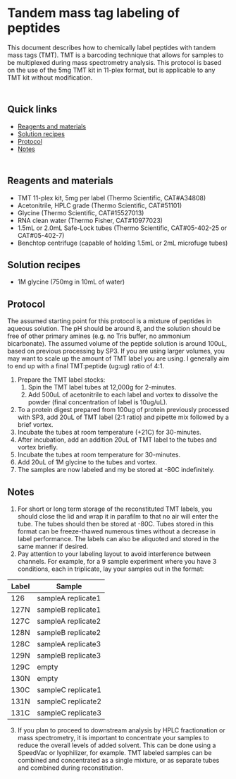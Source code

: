 # Tandem mass tag labeling of peptides <!-- omit in toc -->

This document describes how to chemically label peptides with tandem mass tags (TMT). TMT is a barcoding technique that allows for samples to be multiplexed during mass spectrometry analysis. This protocol is based on the use of the 5mg TMT kit in 11-plex format, but is applicable to any TMT kit without modification.

<hr style="height:6pt; visibility:hidden;" />

## Quick links <!-- omit in toc -->

- [Reagents and materials](#reagents-and-materials)
- [Solution recipes](#solution-recipes)
- [Protocol](#protocol)
- [Notes](#notes)

<hr style="height:6pt; visibility:hidden;" />

<span id="reagents-and-materials"></span>

## Reagents and materials

- TMT 11-plex kit, 5mg per label (Thermo Scientific, CAT#A34808)
- Acetonitrile, HPLC grade (Thermo Scientific, CAT#51101)
- Glycine (Thermo Scientific, CAT#15527013)
- RNA clean water (Thermo Fisher, CAT#10977023)
- 1.5mL or 2.0mL Safe-Lock tubes (Thermo Scientific, CAT#05-402-25 or CAT#05-402-7)
- Benchtop centrifuge (capable of holding 1.5mL or 2mL microfuge tubes)

<span id="solution-recipes"></span>

## Solution recipes

- 1M glycine (750mg in 10mL of water)

<span id="protocol"></span>

## Protocol

The assumed starting point for this protocol is a mixture of peptides in aqueous solution. The pH should be around 8, and the solution should be free of other primary amines (e.g. no Tris buffer, no ammonium bicarbonate). The assumed volume of the peptide solution is around 100uL, based on previous processing by SP3. If you are using larger volumes, you may want to scale up the amount of TMT label you are using. I generally aim to end up with a final TMT:peptide (ug:ug) ratio of 4:1.

1. Prepare the TMT label stocks:
   1. Spin the TMT label tubes at 12,000g for 2-minutes.
   2. Add 500uL of acetonitrile to each label and vortex to dissolve the powder (final concentration of label is 10ug/uL).
2. To a protein digest prepared from 100ug of protein previously processed with SP3, add 20uL of TMT label (2:1 ratio) and pipette mix followed by a brief vortex.
3. Incubate the tubes at room temperature (+21C) for 30-minutes.
4. After incubation, add an addition 20uL of TMT label to the tubes and vortex briefly.
5. Incubate the tubes at room temperature for 30-minutes.
6. Add 20uL of 1M glycine to the tubes and vortex.
7. The samples are now labeled and my be stored at -80C indefinitely.

## Notes

1. For short or long term storage of the reconstituted TMT labels, you should close the lid and wrap it in parafilm to that no air will enter the tube. The tubes should then be stored at -80C. Tubes stored in this format can be freeze-thawed numerous times without a decrease in label performance. The labels can also be aliquoted and stored in the same manner if desired.
2. Pay attention to your labeling layout to avoid interference between channels. For example, for a 9 sample experiment where you have 3 conditions, each in triplicate, lay your samples out in the format:

Label | Sample
---------|----------
 126 | sampleA replicate1
 127N | sampleB replicate1
 127C | sampleA replicate2
 128N | sampleB replicate2
 128C | sampleA replicate3
 129N | sampleB replicate3
 129C | empty
 130N | empty
 130C | sampleC replicate1
 131N | sampleC replicate2
 131C | sampleC replicate3

3. If you plan to proceed to downstream analysis by HPLC fractionation or mass spectrometry, it is important to concentrate your samples to reduce the overall levels of added solvent. This can be done using a SpeedVac or lyophilizer, for example. TMT labeled samples can be combined and concentrated as a single mixture, or as separate tubes and combined during reconstitution.